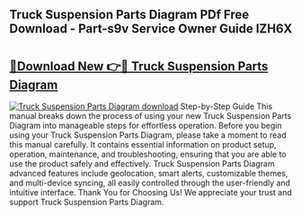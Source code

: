 ## Truck Suspension Parts Diagram PDf Free Download - Part-s9v Service Owner Guide IZH6X

# <h2><a href="http://dfqffa.blite.top/?on=Truck+Suspension+Parts+Diagram">🔗Download New 👉🔴 Truck Suspension Parts Diagram</a></h2>

[![Truck Suspension Parts Diagram download](https://i.imgur.com/lujVjoI.png)](http://dfqffa.blite.top/?on=Truck+Suspension+Parts+Diagram)
Step-by-Step Guide This manual breaks down the process of using your new Truck Suspension Parts Diagram into manageable steps for effortless operation. Before you begin using your Truck Suspension Parts Diagram, please take a moment to read this manual carefully. It contains essential information on product setup, operation, maintenance, and troubleshooting, ensuring that you are able to use the product safely and effectively. Truck Suspension Parts Diagram advanced features include geolocation, smart alerts, customizable themes, and multi-device syncing, all easily controlled through the user-friendly and intuitive interface. Thank You for Choosing Us! We appreciate your trust and support Truck Suspension Parts Diagram.
